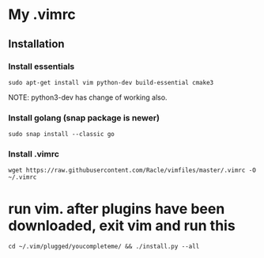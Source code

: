 # My .vimrc

## Installation
### Install essentials 
`sudo apt-get install vim python-dev build-essential cmake3`

NOTE: python3-dev has change of working also. 

### Install golang (snap package is newer)
`sudo snap install --classic go`

### Install .vimrc
`wget https://raw.githubusercontent.com/Racle/vimfiles/master/.vimrc -O ~/.vimrc`

# run vim. after plugins have been downloaded, exit vim and run this

`cd ~/.vim/plugged/youcompleteme/ && ./install.py --all`
